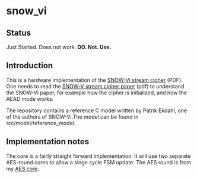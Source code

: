 # snow_vi

## Status
Just Started. Does not work. **DO. Not. Use.**

## Introduction
This is a hardware implementation of the [SNOW-Vi stream
cipher](https://eprint.iacr.org/2021/236.pdf) (PDF).  One needs to
read the [SNOW-V stream cipher
paper](https://tosc.iacr.org/index.php/ToSC/article/view/8356/7705)
(pdf) to understand the SNOW-Vi paper, for example how the cipher is
initialized, and how the AEAD mode works.

The repository contains a reference C model written by Patrik Ekdahl,
one of the authors of SNOW-Vi.The model can be found in
src/model/reference_model.

## Implementation notes
The core is a fairly straight forward implementation. It will use two
separate AES-round cores to allow a singe cycle FSM update. The AES round
is from my  [AES core](https://github.com/secworks/aes).
